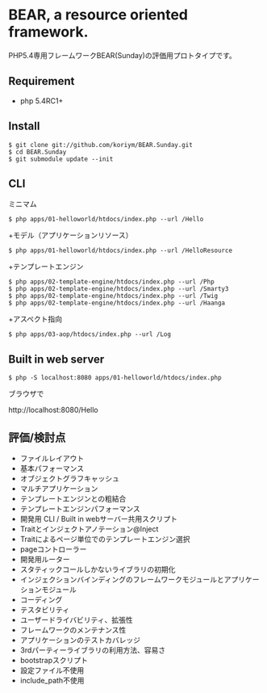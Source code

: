
BEAR, a resource oriented framework.
=============================

PHP5.4専用フレームワークBEAR(Sunday)の評価用プロトタイプです。

## Requirement

 * php 5.4RC1+
 
## Install
    $ git clone git://github.com/koriym/BEAR.Sunday.git
    $ cd BEAR.Sunday
    $ git submodule update --init

## CLI

ミニマム

    $ php apps/01-helloworld/htdocs/index.php --url /Hello
+モデル（アプリケーションリソース）

    $ php apps/01-helloworld/htdocs/index.php --url /HelloResource
+テンプレートエンジン

    $ php apps/02-template-engine/htdocs/index.php --url /Php
    $ php apps/02-template-engine/htdocs/index.php --url /Smarty3
    $ php apps/02-template-engine/htdocs/index.php --url /Twig
    $ php apps/02-template-engine/htdocs/index.php --url /Haanga
+アスペクト指向

    $ php apps/03-aop/htdocs/index.php --url /Log

## Built in web server
    $ php -S localhost:8080 apps/01-helloworld/htdocs/index.php 

ブラウザで

http://localhost:8080/Hello

## 評価/検討点

 * ファイルレイアウト
 * 基本パフォーマンス
 * オブジェクトグラフキャッシュ
 * マルチアプリケーション
 * テンプレートエンジンとの粗結合
 * テンプレートエンジンパフォーマンス
 * 開発用 CLI / Built in webサーバー共用スクリプト
 * Traitとインジェクトアノテーション@Inject
 * Traitによるページ単位でのテンプレートエンジン選択
 * pageコントローラー
 * 開発用ルーター
 * スタティックコールしかないライブラリの初期化
 * インジェクションバインディングのフレームワークモジュールとアプリケーションモジュール
 * コーディング 
 * テスタビリティ
 * ユーザードライバビリティ、拡張性
 * フレームワークのメンテナンス性
 * アプリケーションのテストカバレッジ
 * 3rdパーティーライブラリの利用方法、容易さ
 * bootstrapスクリプト
 * 設定ファイル不使用
 * include_path不使用

